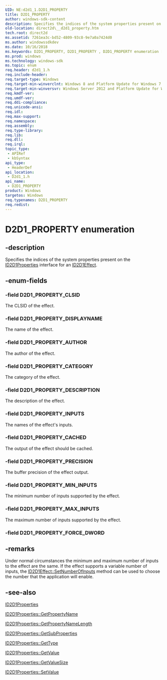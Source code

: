 ```yaml
---
UID: NE:d2d1_1.D2D1_PROPERTY
title: D2D1_PROPERTY
author: windows-sdk-content
description: Specifies the indices of the system properties present on the ID2D1Properties interface for an ID2D1Effect.
old-location: direct2d\__d2d1_property.htm
tech.root: direct2d
ms.assetid: 7261ea3c-bd52-4809-93c8-9e7a0a7424d0
ms.author: windowssdkdev
ms.date: 10/16/2018
ms.keywords: D2D1_PROPERTY, D2D1_PROPERTY , D2D1_PROPERTY enumeration [Direct2D], D2D1_PROPERTY_AUTHOR, D2D1_PROPERTY_CACHED, D2D1_PROPERTY_CATEGORY, D2D1_PROPERTY_CLSID, D2D1_PROPERTY_DESCRIPTION, D2D1_PROPERTY_DISPLAYNAME, D2D1_PROPERTY_INPUTS, D2D1_PROPERTY_MAX_INPUTS, D2D1_PROPERTY_MIN_INPUTS, D2D1_PROPERTY_PRECISION, d2d1_1/D2D1_PROPERTY, d2d1_1/D2D1_PROPERTY_AUTHOR, d2d1_1/D2D1_PROPERTY_CACHED, d2d1_1/D2D1_PROPERTY_CATEGORY, d2d1_1/D2D1_PROPERTY_CLSID, d2d1_1/D2D1_PROPERTY_DESCRIPTION, d2d1_1/D2D1_PROPERTY_DISPLAYNAME, d2d1_1/D2D1_PROPERTY_INPUTS, d2d1_1/D2D1_PROPERTY_MAX_INPUTS, d2d1_1/D2D1_PROPERTY_MIN_INPUTS, d2d1_1/D2D1_PROPERTY_PRECISION, direct2d.__d2d1_property
ms.prod: windows
ms.technology: windows-sdk
ms.topic: enum
req.header: d2d1_1.h
req.include-header: 
req.target-type: Windows
req.target-min-winverclnt: Windows 8 and Platform Update for Windows 7 [desktop apps \| UWP apps]
req.target-min-winversvr: Windows Server 2012 and Platform Update for Windows Server 2008 R2 [desktop apps \| UWP apps]
req.kmdf-ver: 
req.umdf-ver: 
req.ddi-compliance: 
req.unicode-ansi: 
req.idl: 
req.max-support: 
req.namespace: 
req.assembly: 
req.type-library: 
req.lib: 
req.dll: 
req.irql: 
topic_type:
 - APIRef
 - kbSyntax
api_type:
 - HeaderDef
api_location:
 - D2d1_1.h
api_name:
 - D2D1_PROPERTY
product: Windows
targetos: Windows
req.typenames: D2D1_PROPERTY
req.redist: 
---
```


# D2D1_PROPERTY enumeration


## -description


Specifies the indices of the system properties present on the <a href="https://msdn.microsoft.com/c38bfcc0-c696-41cc-9531-7c8f15c0b512">ID2D1Properties</a> interface for an <a href="https://msdn.microsoft.com/e90d1830-c356-48f1-ac7b-1d94c8c26569">ID2D1Effect</a>.


## -enum-fields




### -field D2D1_PROPERTY_CLSID

The CLSID of the effect.


### -field D2D1_PROPERTY_DISPLAYNAME

The name of the effect.


### -field D2D1_PROPERTY_AUTHOR

The author of the effect.


### -field D2D1_PROPERTY_CATEGORY

The category of the effect.


### -field D2D1_PROPERTY_DESCRIPTION

The description of the effect.


### -field D2D1_PROPERTY_INPUTS

The names of the effect's inputs.


### -field D2D1_PROPERTY_CACHED

The output of the effect should be cached. 


### -field D2D1_PROPERTY_PRECISION

The buffer precision of the effect output.


### -field D2D1_PROPERTY_MIN_INPUTS

The minimum number of inputs supported by the effect.


### -field D2D1_PROPERTY_MAX_INPUTS

The maximum number of inputs supported by the effect.


### -field D2D1_PROPERTY_FORCE_DWORD




## -remarks



Under normal circumstances the minimum and maximum number of inputs to the effect are the same. If the effect supports a variable number of inputs, the <a href="https://msdn.microsoft.com/cdcaa997-acbe-40e3-9439-629b3853d8d4">ID2D1Effect::SetNumberOfInputs</a> method can be used to choose the number that the application will enable.




## -see-also




<a href="https://msdn.microsoft.com/c38bfcc0-c696-41cc-9531-7c8f15c0b512">ID2D1Properties</a>



<a href="https://msdn.microsoft.com/36873134-cb0e-4ba2-bddb-95b2cc92afff">ID2D1Properties::GetPropertyName</a>



<a href="https://msdn.microsoft.com/9c4b86d1-db5b-41cd-9dd4-85a8bb03dd20">ID2D1Properties::GetPropertyNameLength</a>



<a href="https://msdn.microsoft.com/6ba7ba8e-63fd-44a1-9a03-565b2e2a128c">ID2D1Properties::GetSubProperties</a>



<a href="https://msdn.microsoft.com/42e80588-9e80-4f30-9a3c-77b64f88ff7a">ID2D1Properties::GetType</a>



<a href="https://msdn.microsoft.com/01678e13-df23-47bb-9af7-9f2ecaf03577">ID2D1Properties::GetValue</a>



<a href="https://msdn.microsoft.com/fd65a610-9552-4efe-9050-715cb672acc8">ID2D1Properties::GetValueSize</a>



<a href="https://msdn.microsoft.com/7b21bcc0-b76e-4802-a8c4-ffba5ac8fa19">ID2D1Properties::SetValue</a>
 

 

